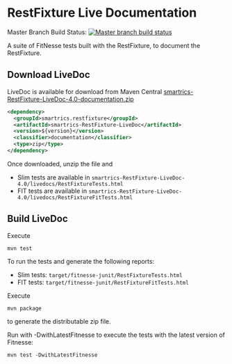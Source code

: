 RestFixture Live Documentation
==============================

Master Branch Build Status: [![Master branch build status](https://travis-ci.org/smartrics/RestFixtureLiveDoc.svg?branch=master)](https://travis-ci.org/smartrics/RestFixtureLiveDoc)

A suite of FitNesse tests built with the RestFixture, to document the RestFixture.

Download LiveDoc
----------------

LiveDoc is available for download from Maven Central
[smartrics-RestFixture-LiveDoc-4.0-documentation.zip](http://search.maven.org/remotecontent?filepath=smartrics/restfixture/smartrics-RestFixture-LiveDoc/4.0/smartrics-RestFixture-LiveDoc-4.0-documentation.zip)

```xml
<dependency>
  <groupId>smartrics.restfixture</groupId>
  <artifactId>smartrics-RestFixture-LiveDoc</artifactId>
  <version>${version}</version>
  <classifier>documentation</classifier>
  <type>zip</type>
</dependency>
```

Once downloaded, unzip the file and

* Slim tests are available in `smartrics-RestFixture-LiveDoc-4.0/livedocs/RestFixtureTests.html`
* FIT tests are available in `smartrics-RestFixture-LiveDoc-4.0/livedocs/RestFixtureFitTests.html`

Build LiveDoc
-------------

Execute

```
mvn test
```

To run the tests and generate the following reports:

* Slim tests: `target/fitnesse-junit/RestFixtureTests.html`
* FIT tests: `target/fitnesse-junit/RestFixtureFitTests.html`

Execute

```
mvn package
```

to generate the distributable zip file.

Run with -DwithLatestFitnesse to execute the tests with the latest version of Fitnesse:

```
mvn test -DwithLatestFitnesse
```

